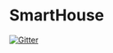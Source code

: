 # SmartHouse

[![Gitter](https://badges.gitter.im/Join%20Chat.svg)](https://gitter.im/NickGodov/SmartHouse?utm_source=badge&utm_medium=badge&utm_campaign=pr-badge&utm_content=badge)